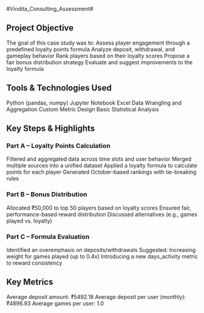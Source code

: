 #Vindita_Consulting_Assessment#
<h2>Project Objective</h2>
The goal of this case study was to:
Assess player engagement through a predefined loyalty points formula
Analyze deposit, withdrawal, and gameplay behavior
Rank players based on their loyalty scores
Propose a fair bonus distribution strategy
Evaluate and suggest improvements to the loyalty formula

<h2>Tools & Technologies Used</h2>
Python (pandas, numpy)
Jupyter Notebook
Excel
Data Wrangling and Aggregation
Custom Metric Design
Basic Statistical Analysis

<h2>Key Steps & Highlights</h2>
<h3>Part A – Loyalty Points Calculation</h3>
Filtered and aggregated data across time slots and user behavior
Merged multiple sources into a unified dataset
Applied a loyalty formula to calculate points for each player
Generated October-based rankings with tie-breaking rules

<h3>Part B – Bonus Distribution</h3>
Allocated ₹50,000 to top 50 players based on loyalty scores
Ensured fair, performance-based reward distribution
Discussed alternatives (e.g., games played vs. loyalty)

<h3>Part C – Formula Evaluation</h3>
Identified an overemphasis on deposits/withdrawals
Suggested:
Increasing weight for games played (up to 0.4x)
Introducing a new days_activity metric to reward consistency

<h2>Key Metrics</h2>
Average deposit amount: ₹5492.18
Average deposit per user (monthly): ₹4896.93
Average games per user: 1.0



